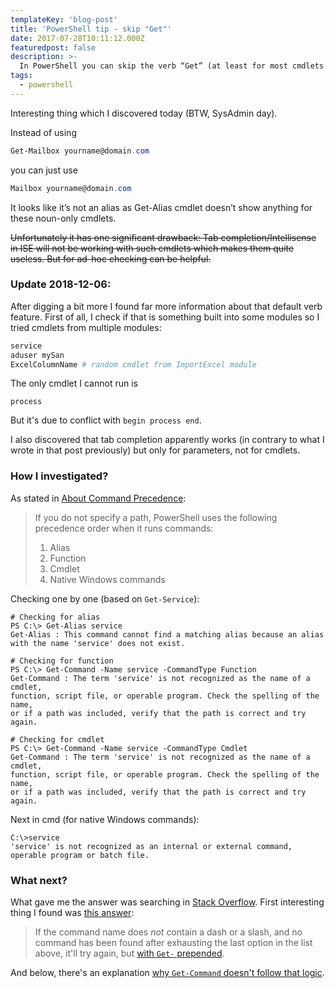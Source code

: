 ```yaml
---
templateKey: 'blog-post'
title: 'PowerShell tip - skip "Get"'
date: 2017-07-28T10:11:12.000Z
featuredpost: false
description: >-
  In PowerShell you can skip the verb “Get” (at least for most cmdlets – it isn't working for things like Get-Process).
tags:
  - powershell
---
```

Interesting thing which I discovered today (BTW, SysAdmin day).

Instead of using

``` powershell
Get-Mailbox yourname@domain.com
```

you can just use
``` powershell
Mailbox yourname@domain.com
```

It looks like it’s not an alias as Get-Alias cmdlet doesn’t show anything for these noun-only cmdlets.

~~Unfortunately it has one significant drawback: Tab completion/Intellisense in ISE will not be working with such cmdlets which makes them quite useless. But for ad-hoc checking can be helpful.~~

### Update 2018-12-06:

After digging a bit more I found far more information about that default verb feature. First of all, I check if that is something built into some modules so I tried cmdlets from multiple modules:

``` powershell
service
aduser mySan
ExcelColumnName # random cmdlet from ImportExcel module
```

The only cmdlet I cannot run is 

    process

But it's due to conflict with `begin process end`.

I also discovered that tab completion apparently works (in contrary to what I wrote in that post previously) but only for parameters, not for cmdlets.

### How I investigated?

<!--more-->

As stated in [About Command Precedence](https://docs.microsoft.com/en-us/powershell/module/microsoft.powershell.core/about/about_command_precedence?view=powershell-6):

> If you do not specify a path, PowerShell uses the following precedence
> order when it runs commands:
> 
>   1. Alias
>   1. Function
>   1. Cmdlet
>   1. Native Windows commands

Checking one by one (based on `Get-Service`):

    # Checking for alias
    PS C:\> Get-Alias service
    Get-Alias : This command cannot find a matching alias because an alias
    with the name 'service' does not exist.

    # Checking for function
    PS C:\> Get-Command -Name service -CommandType Function
    Get-Command : The term 'service' is not recognized as the name of a cmdlet,
    function, script file, or operable program. Check the spelling of the name,
    or if a path was included, verify that the path is correct and try again.
    
    # Checking for cmdlet
    PS C:\> Get-Command -Name service -CommandType Cmdlet
    Get-Command : The term 'service' is not recognized as the name of a cmdlet, 
    function, script file, or operable program. Check the spelling of the name,
    or if a path was included, verify that the path is correct and try again.

Next in cmd (for native Windows commands):

    C:\>service
    'service' is not recognized as an internal or external command,
    operable program or batch file.
    
### What next?

What gave me the answer was searching in [Stack Overflow](https://stackoverflow.com). First interesting thing I found was [this answer](https://stackoverflow.com/a/44476385/9902555):

> If the command name does *not* contain a dash or a slash, and no command has been found after exhausting the last option in the list above, it'll try again, but [with `Get-` prepended](https://github.com/PowerShell/PowerShell/blob/02b5f357a20e6dee9f8e60e3adb9025be3c94490/src/System.Management.Automation/engine/CommandDiscovery.cs#L1193).

And below, there's an explanation [why `Get-Command` doesn't follow that logic](https://stackoverflow.com/a/44477329/9902555).